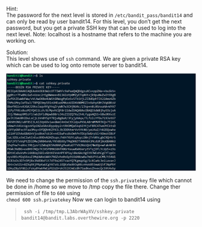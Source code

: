 Hint:<br>
The password for the next level is stored in ```/etc/bandit_pass/bandit14``` and can only be read by user bandit14. For this level, you don’t get the next password, but you get a private SSH key that can be used to log into the next level. Note: localhost is a hostname that refers to the machine you are working on.

Solution:<br>
This level shows use of ```ssh``` command. We are given a private RSA key which can be used to log onto remote server to bandit14.

![alt text](image.png)

We need to change the permission of the ```ssh.privatekey``` file which cannot be done in /home so we move to /tmp copy the file there. Change ther permission of file to ```600``` using <br>
```chmod 600 ssh.privatekey```
Now we can login to bandit14 using<br>
> ``` ssh -i /tmp/tmp.L3AbrWAyXV/sshkey.private bandit14@bandit.labs.overthewire.org -p 2220```